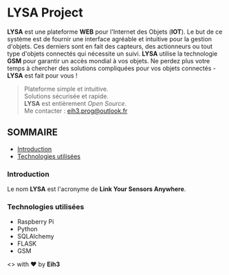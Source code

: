 # LYSA Project

**LYSA** est une plateforme **WEB** pour l'Internet des Objets (**IOT**). Le but de ce système est de fournir une interface agréable et intuitive pour la gestion d'objets. Ces derniers sont en fait des capteurs, des actionneurs ou tout type d'objets connectés qui nécessite un suivi. **LYSA** utilise la technologie **GSM** pour garantir un accès mondial à vos objets. Ne perdez plus votre temps à chercher des solutions compliquées pour vos objets connectés - **LYSA** est fait pour vous !

> Plateforme simple et intuitive.  
> Solutions sécurisée et rapide.  
> **LYSA** est entièrement *Open Source*.               
> Me contacter : eih3.prog@outlook.fr


## SOMMAIRE

- [Introduction](#introduction)
- [Technologies utilisées](#technologies-utilisées)


### Introduction

Le nom **LYSA** est l'acronyme de **Link Your Sensors Anywhere**.


### Technologies utilisées

- Raspberry Pi
- Python
- SQLAlchemy
- FLASK
- GSM




<> with ❤ by **Eih3**